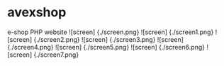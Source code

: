 # avexshop
e-shop PHP website
![screen] {./screen.png}
![screen] {./screen1.png}
![screen] {./screen2.png}
![screen] {./screen3.png}
![screen] {./screen4.png}
![screen] {./screen5.png}
![screen] {./screen6.png}
![screen] {./screen7.png}
